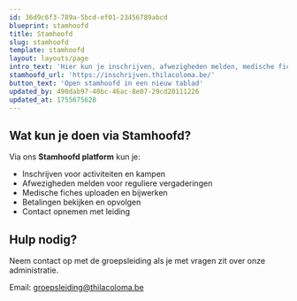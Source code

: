 ```yaml
---
id: 36d9c6f3-789a-5bcd-ef01-23456789abcd
blueprint: stamhoofd
title: Stamhoofd
slug: stamhoofd
template: stamhoofd
layout: layouts/page
intro_text: 'Hier kun je inschrijven, afwezigheden melden, medische fiches uploaden en betalingen bekijken voor onze scoutsgroep.'
stamhoofd_url: 'https://inschrijven.thilacoloma.be/'
button_text: 'Open stamhoofd in een nieuw tablad'
updated_by: 490dab97-40bc-46ac-8e07-29cd20111226
updated_at: 1755675628
---
```

## Wat kun je doen via Stamhoofd?

Via ons **Stamhoofd platform** kun je:

- Inschrijven voor activiteiten en kampen
- Afwezigheden melden voor reguliere vergaderingen  
- Medische fiches uploaden en bijwerken
- Betalingen bekijken en opvolgen
- Contact opnemen met leiding

## Hulp nodig?

Neem contact op met de groepsleiding als je met vragen zit over onze administratie.

Email: [groepsleiding@thilacoloma.be](mailto:groepsleiding@thilacoloma.be)